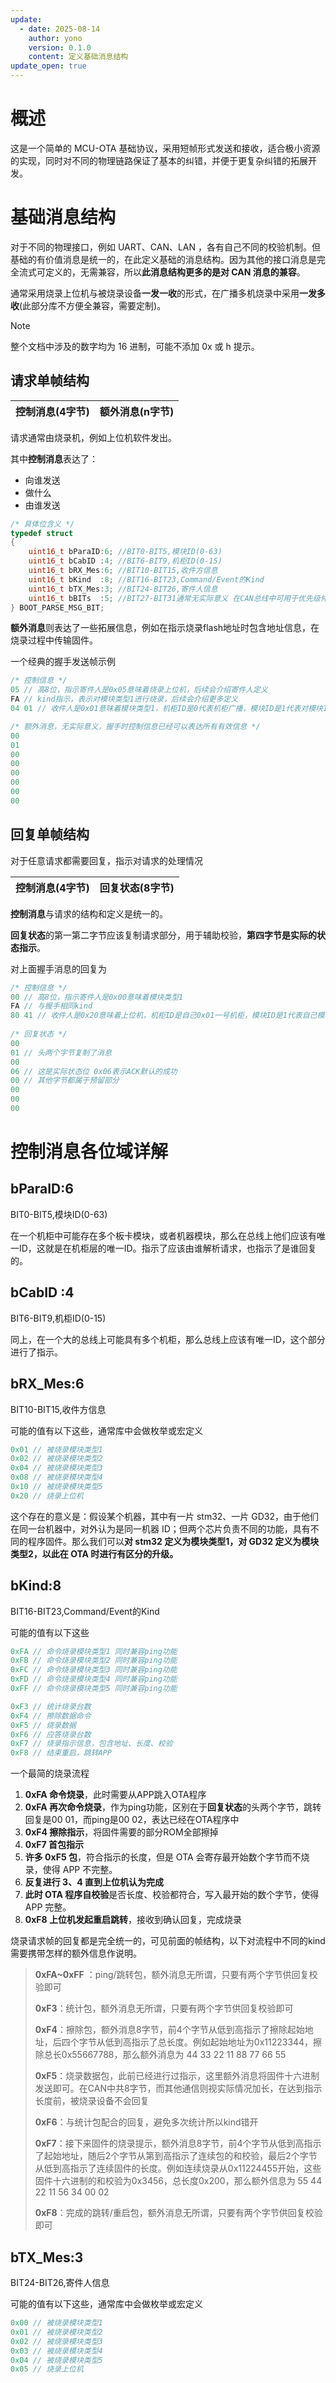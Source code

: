 ```yaml
---
update:
  - date: 2025-08-14
    author: yono
    version: 0.1.0
    content: 定义基础消息结构
update_open: true
---
```


# 概述

这是一个简单的 MCU-OTA 基础协议，采用短帧形式发送和接收，适合极小资源的实现，同时对不同的物理链路保证了基本的纠错，并便于更复杂纠错的拓展开发。

# 基础消息结构

对于不同的物理接口，例如 UART、CAN、LAN ，各有自己不同的校验机制。但基础的有价值消息是统一的，在此定义基础的消息结构。因为其他的接口消息是完全流式可定义的，无需兼容，所以**此消息结构更多的是对 CAN 消息的兼容**。

通常采用烧录上位机与被烧录设备**一发一收**的形式，在广播多机烧录中采用**一发多收**(此部分库不方便全兼容，需要定制)。

> [!NOTE]
>
> 整个文档中涉及的数字均为 16 进制，可能不添加 0x 或 h 提示。

## 请求单帧结构

| 控制消息(4字节) | 额外消息(n字节) |
| --------------- | --------------- |

请求通常由烧录机，例如上位机软件发出。

其中**控制消息**表达了：

- 向谁发送
- 做什么
- 由谁发送

```c
/* 具体位含义 */
typedef struct
{
    uint16_t bParaID:6; //BIT0-BIT5,模块ID(0-63)
    uint16_t bCabID :4; //BIT6-BIT9,机柜ID(0-15)
    uint16_t bRX_Mes:6; //BIT10-BIT15,收件方信息
    uint16_t bKind  :8; //BIT16-BIT23,Command/Event的Kind
    uint16_t bTX_Mes:3; //BIT24-BIT26,寄件人信息
    uint16_t bBITs  :5; //BIT27-BIT31通常无实际意义 在CAN总线中可用于优先级仲裁
} BOOT_PARSE_MSG_BIT;
```

**额外消息**则表达了一些拓展信息，例如在指示烧录flash地址时包含地址信息，在烧录过程中传输固件。

一个经典的握手发送帧示例

```c
/* 控制信息 */
05 // 高8位，指示寄件人是0x05意味着烧录上位机，后续会介绍寄件人定义
FA // kind指示，表示对模块类型1进行烧录，后续会介绍更多定义
04 01 // 收件人是0x01意味着模块类型1，机柜ID是0代表机柜广播，模块ID是1代表对模块1烧录

/* 额外消息，无实际意义，握手时控制信息已经可以表达所有有效信息 */
00
01
00
00
00
00
00
00
```

## 回复单帧结构

对于任意请求都需要回复，指示对请求的处理情况

| 控制消息(4字节) | 回复状态(8字节) |
| --------------- | --------------- |

**控制消息**与请求的结构和定义是统一的。

**回复状态**的第一第二字节应该复制请求部分，用于辅助校验，**第四字节是实际的状态指示**。

对上面握手消息的回复为

```c
/* 控制信息 */
00 // 高8位，指示寄件人是0x00意味着模块类型1
FA // 与握手相同kind
80 41 // 收件人是0x20意味着上位机，机柜ID是自己0x01一号机柜，模块ID是1代表自己模块号1
    
/* 回复状态 */
00
01 // 头两个字节复制了消息
00
06 // 这是实际状态位 0x06表示ACK默认的成功
00 // 其他字节都属于预留部分
00
00
00
```

# 控制消息各位域详解

## bParaID:6

BIT0-BIT5,模块ID(0-63)

在一个机柜中可能存在多个板卡模块，或者机器模块，那么在总线上他们应该有唯一ID，这就是在机柜层的唯一ID。指示了应该由谁解析请求，也指示了是谁回复的。

## bCabID :4

BIT6-BIT9,机柜ID(0-15)

同上，在一个大的总线上可能具有多个机柜，那么总线上应该有唯一ID，这个部分进行了指示。

## bRX_Mes:6

BIT10-BIT15,收件方信息

可能的值有以下这些，通常库中会做枚举或宏定义

```c
0x01 // 被烧录模块类型1
0x02 // 被烧录模块类型2
0x04 // 被烧录模块类型3
0x08 // 被烧录模块类型4
0x10 // 被烧录模块类型5
0x20 // 烧录上位机
```

这个存在的意义是：假设某个机器，其中有一片 stm32、一片 GD32，由于他们在同一台机器中，对外认为是同一机器 ID；但两个芯片负责不同的功能，具有不同的程序固件。那么我们可以**对 stm32 定义为模块类型1，对 GD32 定义为模块类型2，以此在 OTA 时进行有区分的升级。**

## bKind:8

BIT16-BIT23,Command/Event的Kind

可能的值有以下这些

```c
0xFA // 命令烧录模块类型1 同时兼容ping功能
0xFB // 命令烧录模块类型2 同时兼容ping功能
0xFC // 命令烧录模块类型3 同时兼容ping功能
0xFD // 命令烧录模块类型4 同时兼容ping功能
0xFF // 命令烧录模块类型5 同时兼容ping功能

0xF3 // 统计烧录台数
0xF4 // 擦除数据命令
0xF5 // 烧录数据
0xF6 // 应答烧录台数
0xF7 // 烧录指示信息，包含地址、长度、校验
0xF8 // 结束重启，跳转APP
```

一个最简的烧录流程

1. **0xFA 命令烧录**，此时需要从APP跳入OTA程序
2. **0xFA 再次命令烧录**，作为ping功能，区别在于**回复状态**的头两个字节，跳转回复是00 01，而ping是00 02，表达已经在OTA程序中
3. **0xF4 擦除指示**，将固件需要的部分ROM全部擦掉
4. **0xF7 首包指示**
5. **许多 0xF5 包**，符合指示的长度，但是 OTA 会寄存最开始数个字节而不烧录，使得 APP 不完整。
6. **反复进行 3、4 直到上位机认为完成**
7. **此时 OTA 程序自校验**是否长度、校验都符合，写入最开始的数个字节，使得 APP 完整。
8. **0xF8 上位机发起重启跳转**，接收到确认回复，完成烧录

烧录请求帧的回复都是完全统一的，可见前面的帧结构，以下对流程中不同的kind需要携带怎样的额外信息作说明。

> **0xFA~0xFF** ：ping/跳转包，额外消息无所谓，只要有两个字节供回复校验即可
>
> **0xF3**：统计包，额外消息无所谓，只要有两个字节供回复校验即可
>
> **0xF4**：擦除包，额外消息8字节，前4个字节从低到高指示了擦除起始地址，后四个字节从低到高指示了总长度。例如起始地址为0x11223344，擦除总长0x55667788，那么额外消息为 44 33 22 11 88 77 66 55
>
> **0xF5**：烧录数据包，此前已经进行过指示，这里额外消息将固件十六进制发送即可。在CAN中共8字节，而其他通信则视实际情况加长，在达到指示长度前，被烧录设备不会回复
>
> **0xF6**：与统计包配合的回复，避免多次统计所以kind错开
>
> **0xF7**：接下来固件的烧录提示，额外消息8字节，前4个字节从低到高指示了起始地址，随后2个字节从第到高指示了连续包的和校验，最后2个字节从低到高指示了连续固件的长度。例如连续烧录从0x11224455开始，这些固件十六进制的和校验为0x3456，总长度0x200，那么额外信息为 55 44 22 11 56 34 00 02
>
> **0xF8**：完成的跳转/重启包，额外消息无所谓，只要有两个字节供回复校验即可

## bTX_Mes:3

BIT24-BIT26,寄件人信息

可能的值有以下这些，通常库中会做枚举或宏定义

```c
0x00 // 被烧录模块类型1
0x01 // 被烧录模块类型2
0x02 // 被烧录模块类型3
0x03 // 被烧录模块类型4
0x04 // 被烧录模块类型5
0x05 // 烧录上位机
```

